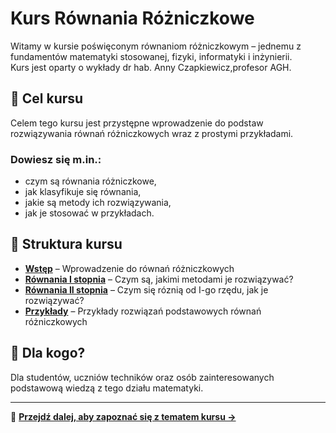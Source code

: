 # Kurs Równania Różniczkowe

Witamy w kursie poświęconym równaniom różniczkowym – jednemu z fundamentów matematyki stosowanej, fizyki, informatyki i inżynierii.  
Kurs jest oparty o wykłady dr hab. Anny Czapkiewicz,profesor AGH.

## 🎯 Cel kursu
Celem tego kursu jest przystępne wprowadzenie do podstaw rozwiązywania równań różniczkowych wraz z prostymi przykładami.

### Dowiesz się m.in.:
- czym są równania różniczkowe,
- jak klasyfikuje się równania,
- jakie są metody ich rozwiązywania,
- jak je stosować w przykładach.

## 🧱 Struktura kursu
- [**Wstęp**](Wstep.md) – Wprowadzenie do równań różniczkowych
- [**Równania I stopnia**](rownania-rzedu-1.md) – Czym są, jakimi metodami je rozwiązywać?
- [**Równania II stopnia**](rownania-rzedu-2.md) – Czym się róznią od I-go rzędu, jak je rozwiązywać?
- [**Przykłady**](przyklady.md) – Przykłady rozwiązań podstawowych równań różniczkowych

## 👥 Dla kogo?
Dla studentów, uczniów techników oraz osób zainteresowanych podstawową wiedzą z tego działu matematyki.

---

📌 [**Przejdź dalej, aby zapoznać się z tematem kursu →**](Wstep.md)
